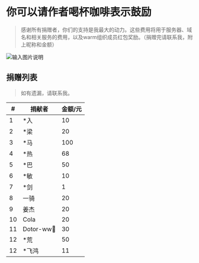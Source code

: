 # 你可以请作者喝杯咖啡表示鼓励
> 感谢所有捐赠者，你们的支持是我最大的动力。这些费用将用于服务器、域名和相关服务的费用，以及warm组织成员红包奖励。（捐赠完请联系我，附上昵称和金额）

![输入图片说明](https://foruda.gitee.com/images/1697770422557390406/7efa04d6_2218307.png "屏幕截图")

## 捐赠列表

> 如有遗漏，请联系我。


| **#** | **捐献者**    | **金额/元** |
|-------|------------|----------|
| 1     | *入         | 10       | 
| 2     | *梁         | 20       |
| 3     | *马         | 100      |
| 4     | *热         | 68       | 
| 5     | *巴         | 50       |
| 6     | *敏         | 10       |
| 7     | *剑         | 1        |
| 8     | 一骑         | 20       |
| 9     | 姜杰         | 20       |
| 10    | Cola       | 20       |
| 11    | Dotor-ww💪 | 30       |
| 12    | *荒         | 50       |
| 12    | *飞鸿        | 11       |